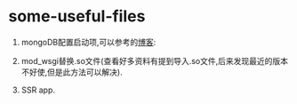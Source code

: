# some-useful-files

1. mongoDB配置启动项,可以参考的[博客](https://www.cnblogs.com/lecaf/archive/2013/08/23/mongodb.html):

2. mod_wsgi替换.so文件(查看好多资料有提到导入.so文件,后来发现最近的版本不好使,但是此方法可以解决).

3. SSR app.
